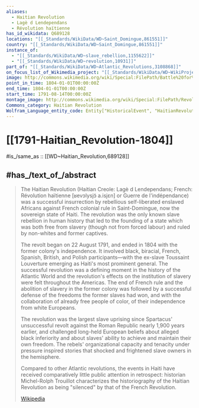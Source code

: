 ```yaml
---
aliases:
  - Haitian Revolution
  - Lagè d Lendependans
  - Révolution haïtienne
has_id_wikidata: Q689128
locations: "[[_Standards/WikiData/WD~Saint_Domingue,861551]]"
country: "[[_Standards/WikiData/WD~Saint_Domingue,861551]]"
instance_of:
  - "[[_Standards/WikiData/WD~slave_rebellion,1155622]]"
  - "[[_Standards/WikiData/WD~revolution,10931]]"
part_of: "[[_Standards/WikiData/WD~Atlantic_Revolutions,3108868]]"
on_focus_list_of_Wikimedia_project: "[[_Standards/WikiData/WD~WikiProject_African_diaspora,15304953]]"
image: http://commons.wikimedia.org/wiki/Special:FilePath/Battle%20for%20Palm%20Tree%20Hill.jpg
point_in_time: 1804-01-01T00:00:00Z
end_time: 1804-01-01T00:00:00Z
start_time: 1791-08-14T00:00:00Z
montage_image: http://commons.wikimedia.org/wiki/Special:FilePath/Revolucion%20Haitiana.png
Commons_category: Haitian Revolution
Wolfram_Language_entity_code: Entity["HistoricalEvent", "HaitianRevolutionBegins1791"]
---
```


# [[1791-Haitian_Revolution-1804]] 

#is_/same_as :: [[WD~Haitian_Revolution,689128]] 

## #has_/text_of_/abstract 

> The Haitian Revolution (Haitian Creole: Lagè d Lendependans; 
> French: Révolution haïtienne [ʁevɔlysjɔ̃ a.isjɛn] or Guerre de l'indépendance) 
> was a successful insurrection by rebellious self-liberated enslaved Africans against French colonial rule in Saint-Domingue, now the sovereign state of Haiti. The revolution was the only known slave rebellion in human history that led to the founding of a state which was both free from slavery (though not from forced labour) and ruled by non-whites and former captives.
>
> The revolt began on 22 August 1791, and ended in 1804 with the former colony's independence. It involved black, biracial, French, Spanish, British, and Polish participants—with the ex-slave Toussaint Louverture emerging as Haiti's most prominent general. The successful revolution was a defining moment in the history of the Atlantic World and the revolution's effects on the institution of slavery were felt throughout the Americas. The end of French rule and the abolition of slavery in the former colony was followed by a successful defense of the freedoms the former slaves had won, and with the collaboration of already free people of color, of their independence from white Europeans.
>
> The revolution was the largest slave uprising since Spartacus' unsuccessful revolt against the Roman Republic nearly 1,900 years earlier, and challenged long-held European beliefs about alleged black inferiority and about slaves' ability to achieve and maintain their own freedom. The rebels' organizational capacity and tenacity under pressure inspired stories that shocked and frightened slave owners in the hemisphere.
>
> Compared to other Atlantic revolutions, the events in Haiti have received comparatively little public attention in retrospect: historian Michel-Rolph Trouillot characterizes the historiography of the Haitian Revolution as being "silenced" by that of the French Revolution.
>
> [Wikipedia](https://en.wikipedia.org/wiki/Haitian%20Revolution) 

